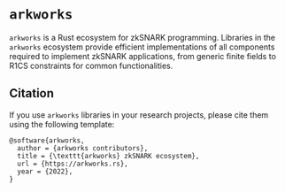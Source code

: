 
# `arkworks`

`arkworks` is a Rust ecosystem for zkSNARK programming. Libraries in the `arkworks` ecosystem provide efficient implementations of all components required to implement zkSNARK applications, from generic finite fields to R1CS constraints for common functionalities.

## Citation

If you use `arkworks` libraries in your research projects, please cite them using the following template:

```
@software{arkworks,
  author = {arkworks contributors},
  title = {\texttt{arkworks} zkSNARK ecosystem},
  url = {https://arkworks.rs},
  year = {2022},
}
```
